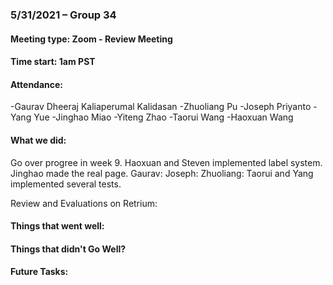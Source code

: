 ### 5/31/2021 – Group 34
#### Meeting type: Zoom - Review Meeting
#### Time start: 1am PST

#### Attendance:
-Gaurav Dheeraj Kaliaperumal Kalidasan
-Zhuoliang Pu
-Joseph Priyanto
-Yang Yue
-Jinghao Miao
-Yiteng Zhao
-Taorui Wang
-Haoxuan Wang

#### What we did:
Go over progree in week 9.
Haoxuan and Steven implemented label system.
Jinghao made the real page.
Gaurav:
Joseph: 
Zhuoliang: 
Taorui and Yang implemented several tests.

Review and Evaluations on Retrium:
#### Things that went well:

#### Things that didn't Go Well?

#### Future Tasks:

